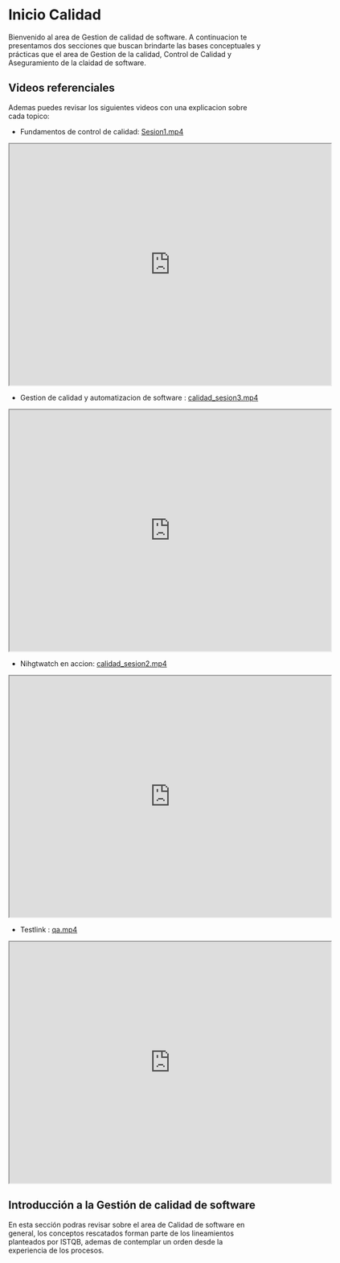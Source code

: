 # Inicio Calidad
Bienvenido al area de Gestion de calidad de software. A continuacion te presentamos dos secciones que buscan brindarte las bases conceptuales y prácticas que el area de Gestion de la calidad, Control de Calidad y Aseguramiento de la claidad de software.

## Videos referenciales

Ademas puedes revisar los siguientes videos con una explicacion sobre cada topico:
- Fundamentos de control de calidad: [Sesion1.mp4](https://drive.google.com/file/d/1I4PdvlyPIkRU83USdN5_V9xR9xlGwPM6/view?usp=sharing)
<iframe src="https://drive.google.com/file/d/1I4PdvlyPIkRU83USdN5_V9xR9xlGwPM6/preview" width="640" height="480"></iframe>

- Gestion de calidad y automatizacion de software : [calidad_sesion3.mp4](https://drive.google.com/file/d/1u5Qg1PiKyVDz3_iENi8Gedv6aqd__XNy/view?usp=sharing)

<iframe src="https://drive.google.com/file/d/1u5Qg1PiKyVDz3_iENi8Gedv6aqd__XNy/preview" width="640" height="480"></iframe>

- Nihgtwatch en accion: [calidad_sesion2.mp4](https://drive.google.com/file/d/1DWwsPQOKOabwEjXQ6jzjKpT5hkmukhKK/view?usp=sharing)

<iframe src="https://drive.google.com/file/d/1DWwsPQOKOabwEjXQ6jzjKpT5hkmukhKK/preview" width="640" height="480"></iframe>

- Testlink : [qa.mp4](https://drive.google.com/file/d/16gWvBBIlLGk2NaTN5hwi5dTY1HHPVcJs/view?usp=sharing)

<iframe src="https://drive.google.com/file/d/16gWvBBIlLGk2NaTN5hwi5dTY1HHPVcJs/preview" width="640" height="480"></iframe>

## Introducción a la Gestión de calidad de software
En esta sección podras revisar sobre el area de Calidad de software en general, los conceptos rescatados forman parte de los lineamientos planteados por ISTQB, ademas de contemplar un orden desde la experiencia de los procesos.

